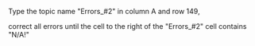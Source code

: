 
Type the topic name "Errors_#2" in column A and row 149,

correct all errors until the cell to the right of the "Errors_#2" cell contains "N/A!"